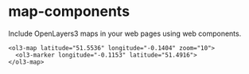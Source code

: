 map-components
==============

Include OpenLayers3 maps in your web pages using web components.

```
<ol3-map latitude="51.5536" longitude="-0.1404" zoom="10">
  <ol3-marker longitude="-0.1153" latitude="51.4916">
</ol3-map>
```
